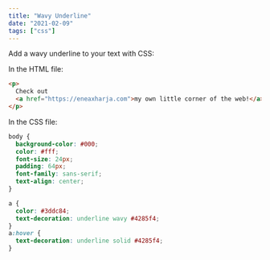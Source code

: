 ```yaml
---
title: "Wavy Underline"
date: "2021-02-09"
tags: ["css"]
---
```


Add a wavy underline to your text with CSS:

In the HTML file:

```html
<p>
  Check out
  <a href="https://eneaxharja.com">my own little corner of the web!</a>
</p>
```

In the CSS file:

```css
body {
  background-color: #000;
  color: #fff;
  font-size: 24px;
  padding: 64px;
  font-family: sans-serif;
  text-align: center;
}

a {
  color: #3ddc84;
  text-decoration: underline wavy #4285f4;
}
a:hover {
  text-decoration: underline solid #4285f4;
}
```
